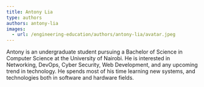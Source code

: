 ```yaml
---
title: Antony Lia
type: authors
authors: antony-lia
images:
  - url: /engineering-education/authors/antony-lia/avatar.jpeg 
---
```

Antony is an undergraduate student pursuing a Bachelor of Science in Computer Science at the University of Nairobi. He is interested in Networking, DevOps, Cyber Security, Web Development, and any upcoming trend in technology. He spends most of his time learning new systems, and technologies both in software and hardware fields.